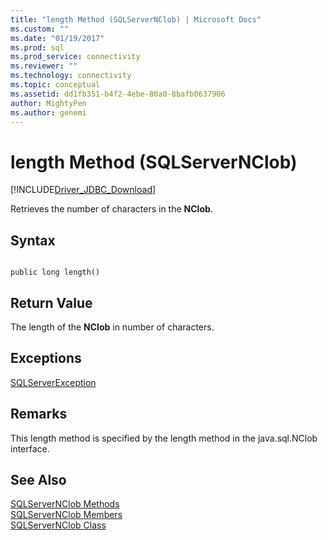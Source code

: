 ```yaml
---
title: "length Method (SQLServerNClob) | Microsoft Docs"
ms.custom: ""
ms.date: "01/19/2017"
ms.prod: sql
ms.prod_service: connectivity
ms.reviewer: ""
ms.technology: connectivity
ms.topic: conceptual
ms.assetid: dd1fb351-b4f2-4ebe-80a0-8bafb0637906
author: MightyPen
ms.author: genemi
---
```

# length Method (SQLServerNClob)
[!INCLUDE[Driver_JDBC_Download](../../../includes/driver_jdbc_download.md)]

  Retrieves the number of characters in the **NClob**.  
  
## Syntax  
  
```  
  
public long length()  
```  
  
## Return Value  
 The length of the **NClob** in number of characters.  
  
## Exceptions  
 [SQLServerException](../../../connect/jdbc/reference/sqlserverexception-class.md)  
  
## Remarks  
 This length method is specified by the length method in the java.sql.NClob interface.  
  
## See Also  
 [SQLServerNClob Methods](../../../connect/jdbc/reference/sqlservernclob-methods.md)   
 [SQLServerNClob Members](../../../connect/jdbc/reference/sqlservernclob-members.md)   
 [SQLServerNClob Class](../../../connect/jdbc/reference/sqlservernclob-class.md)  
  
  
